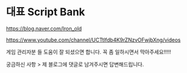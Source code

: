 # 대표 Script Bank

https://blog.naver.com/lron_old 

https://www.youtube.com/channel/UCTtlfdb4K9rZNzvOFwjbXng/videos 

게임 관리자분 들 도움이 잘 되셨으면 합니다. 꼭 좀 일하시면서 막아주세요!!!!!

궁금하신 사항 > 제 블로그에 댓글로 남겨주시면 답변해드립니다.


